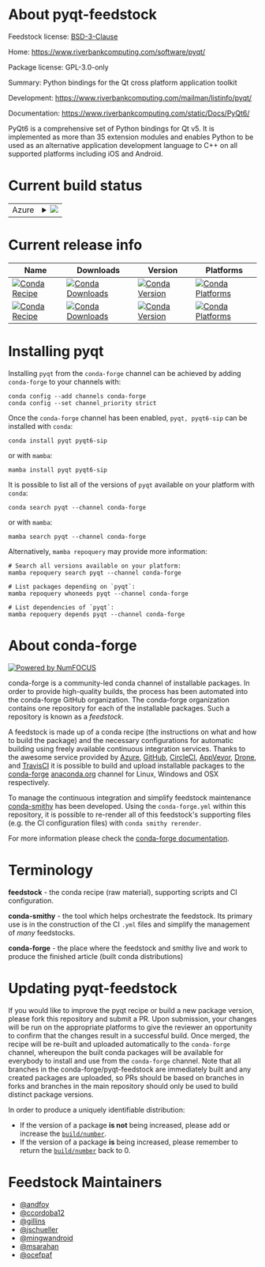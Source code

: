 About pyqt-feedstock
====================

Feedstock license: [BSD-3-Clause](https://github.com/conda-forge/pyqt-feedstock/blob/main/LICENSE.txt)

Home: https://www.riverbankcomputing.com/software/pyqt/

Package license: GPL-3.0-only

Summary: Python bindings for the Qt cross platform application toolkit

Development: https://www.riverbankcomputing.com/mailman/listinfo/pyqt/

Documentation: https://www.riverbankcomputing.com/static/Docs/PyQt6/

PyQt6 is a comprehensive set of Python bindings for Qt v5.
It is implemented as more than 35 extension modules and enables Python
to be used as an alternative application development language to C++ on
all supported platforms including iOS and Android.


Current build status
====================


<table>
    
  <tr>
    <td>Azure</td>
    <td>
      <details>
        <summary>
          <a href="https://dev.azure.com/conda-forge/feedstock-builds/_build/latest?definitionId=4133&branchName=main">
            <img src="https://dev.azure.com/conda-forge/feedstock-builds/_apis/build/status/pyqt-feedstock?branchName=main">
          </a>
        </summary>
        <table>
          <thead><tr><th>Variant</th><th>Status</th></tr></thead>
          <tbody><tr>
              <td>linux_64_python3.10.____cpython</td>
              <td>
                <a href="https://dev.azure.com/conda-forge/feedstock-builds/_build/latest?definitionId=4133&branchName=main">
                  <img src="https://dev.azure.com/conda-forge/feedstock-builds/_apis/build/status/pyqt-feedstock?branchName=main&jobName=linux&configuration=linux%20linux_64_python3.10.____cpython" alt="variant">
                </a>
              </td>
            </tr><tr>
              <td>linux_64_python3.11.____cpython</td>
              <td>
                <a href="https://dev.azure.com/conda-forge/feedstock-builds/_build/latest?definitionId=4133&branchName=main">
                  <img src="https://dev.azure.com/conda-forge/feedstock-builds/_apis/build/status/pyqt-feedstock?branchName=main&jobName=linux&configuration=linux%20linux_64_python3.11.____cpython" alt="variant">
                </a>
              </td>
            </tr><tr>
              <td>linux_64_python3.12.____cpython</td>
              <td>
                <a href="https://dev.azure.com/conda-forge/feedstock-builds/_build/latest?definitionId=4133&branchName=main">
                  <img src="https://dev.azure.com/conda-forge/feedstock-builds/_apis/build/status/pyqt-feedstock?branchName=main&jobName=linux&configuration=linux%20linux_64_python3.12.____cpython" alt="variant">
                </a>
              </td>
            </tr><tr>
              <td>linux_64_python3.9.____cpython</td>
              <td>
                <a href="https://dev.azure.com/conda-forge/feedstock-builds/_build/latest?definitionId=4133&branchName=main">
                  <img src="https://dev.azure.com/conda-forge/feedstock-builds/_apis/build/status/pyqt-feedstock?branchName=main&jobName=linux&configuration=linux%20linux_64_python3.9.____cpython" alt="variant">
                </a>
              </td>
            </tr><tr>
              <td>linux_aarch64_python3.10.____cpython</td>
              <td>
                <a href="https://dev.azure.com/conda-forge/feedstock-builds/_build/latest?definitionId=4133&branchName=main">
                  <img src="https://dev.azure.com/conda-forge/feedstock-builds/_apis/build/status/pyqt-feedstock?branchName=main&jobName=linux&configuration=linux%20linux_aarch64_python3.10.____cpython" alt="variant">
                </a>
              </td>
            </tr><tr>
              <td>linux_aarch64_python3.11.____cpython</td>
              <td>
                <a href="https://dev.azure.com/conda-forge/feedstock-builds/_build/latest?definitionId=4133&branchName=main">
                  <img src="https://dev.azure.com/conda-forge/feedstock-builds/_apis/build/status/pyqt-feedstock?branchName=main&jobName=linux&configuration=linux%20linux_aarch64_python3.11.____cpython" alt="variant">
                </a>
              </td>
            </tr><tr>
              <td>linux_aarch64_python3.12.____cpython</td>
              <td>
                <a href="https://dev.azure.com/conda-forge/feedstock-builds/_build/latest?definitionId=4133&branchName=main">
                  <img src="https://dev.azure.com/conda-forge/feedstock-builds/_apis/build/status/pyqt-feedstock?branchName=main&jobName=linux&configuration=linux%20linux_aarch64_python3.12.____cpython" alt="variant">
                </a>
              </td>
            </tr><tr>
              <td>linux_aarch64_python3.9.____cpython</td>
              <td>
                <a href="https://dev.azure.com/conda-forge/feedstock-builds/_build/latest?definitionId=4133&branchName=main">
                  <img src="https://dev.azure.com/conda-forge/feedstock-builds/_apis/build/status/pyqt-feedstock?branchName=main&jobName=linux&configuration=linux%20linux_aarch64_python3.9.____cpython" alt="variant">
                </a>
              </td>
            </tr><tr>
              <td>linux_ppc64le_python3.10.____cpython</td>
              <td>
                <a href="https://dev.azure.com/conda-forge/feedstock-builds/_build/latest?definitionId=4133&branchName=main">
                  <img src="https://dev.azure.com/conda-forge/feedstock-builds/_apis/build/status/pyqt-feedstock?branchName=main&jobName=linux&configuration=linux%20linux_ppc64le_python3.10.____cpython" alt="variant">
                </a>
              </td>
            </tr><tr>
              <td>linux_ppc64le_python3.11.____cpython</td>
              <td>
                <a href="https://dev.azure.com/conda-forge/feedstock-builds/_build/latest?definitionId=4133&branchName=main">
                  <img src="https://dev.azure.com/conda-forge/feedstock-builds/_apis/build/status/pyqt-feedstock?branchName=main&jobName=linux&configuration=linux%20linux_ppc64le_python3.11.____cpython" alt="variant">
                </a>
              </td>
            </tr><tr>
              <td>linux_ppc64le_python3.12.____cpython</td>
              <td>
                <a href="https://dev.azure.com/conda-forge/feedstock-builds/_build/latest?definitionId=4133&branchName=main">
                  <img src="https://dev.azure.com/conda-forge/feedstock-builds/_apis/build/status/pyqt-feedstock?branchName=main&jobName=linux&configuration=linux%20linux_ppc64le_python3.12.____cpython" alt="variant">
                </a>
              </td>
            </tr><tr>
              <td>linux_ppc64le_python3.9.____cpython</td>
              <td>
                <a href="https://dev.azure.com/conda-forge/feedstock-builds/_build/latest?definitionId=4133&branchName=main">
                  <img src="https://dev.azure.com/conda-forge/feedstock-builds/_apis/build/status/pyqt-feedstock?branchName=main&jobName=linux&configuration=linux%20linux_ppc64le_python3.9.____cpython" alt="variant">
                </a>
              </td>
            </tr><tr>
              <td>osx_64_python3.10.____cpython</td>
              <td>
                <a href="https://dev.azure.com/conda-forge/feedstock-builds/_build/latest?definitionId=4133&branchName=main">
                  <img src="https://dev.azure.com/conda-forge/feedstock-builds/_apis/build/status/pyqt-feedstock?branchName=main&jobName=osx&configuration=osx%20osx_64_python3.10.____cpython" alt="variant">
                </a>
              </td>
            </tr><tr>
              <td>osx_64_python3.11.____cpython</td>
              <td>
                <a href="https://dev.azure.com/conda-forge/feedstock-builds/_build/latest?definitionId=4133&branchName=main">
                  <img src="https://dev.azure.com/conda-forge/feedstock-builds/_apis/build/status/pyqt-feedstock?branchName=main&jobName=osx&configuration=osx%20osx_64_python3.11.____cpython" alt="variant">
                </a>
              </td>
            </tr><tr>
              <td>osx_64_python3.12.____cpython</td>
              <td>
                <a href="https://dev.azure.com/conda-forge/feedstock-builds/_build/latest?definitionId=4133&branchName=main">
                  <img src="https://dev.azure.com/conda-forge/feedstock-builds/_apis/build/status/pyqt-feedstock?branchName=main&jobName=osx&configuration=osx%20osx_64_python3.12.____cpython" alt="variant">
                </a>
              </td>
            </tr><tr>
              <td>osx_64_python3.9.____cpython</td>
              <td>
                <a href="https://dev.azure.com/conda-forge/feedstock-builds/_build/latest?definitionId=4133&branchName=main">
                  <img src="https://dev.azure.com/conda-forge/feedstock-builds/_apis/build/status/pyqt-feedstock?branchName=main&jobName=osx&configuration=osx%20osx_64_python3.9.____cpython" alt="variant">
                </a>
              </td>
            </tr><tr>
              <td>osx_arm64_python3.10.____cpython</td>
              <td>
                <a href="https://dev.azure.com/conda-forge/feedstock-builds/_build/latest?definitionId=4133&branchName=main">
                  <img src="https://dev.azure.com/conda-forge/feedstock-builds/_apis/build/status/pyqt-feedstock?branchName=main&jobName=osx&configuration=osx%20osx_arm64_python3.10.____cpython" alt="variant">
                </a>
              </td>
            </tr><tr>
              <td>osx_arm64_python3.11.____cpython</td>
              <td>
                <a href="https://dev.azure.com/conda-forge/feedstock-builds/_build/latest?definitionId=4133&branchName=main">
                  <img src="https://dev.azure.com/conda-forge/feedstock-builds/_apis/build/status/pyqt-feedstock?branchName=main&jobName=osx&configuration=osx%20osx_arm64_python3.11.____cpython" alt="variant">
                </a>
              </td>
            </tr><tr>
              <td>osx_arm64_python3.12.____cpython</td>
              <td>
                <a href="https://dev.azure.com/conda-forge/feedstock-builds/_build/latest?definitionId=4133&branchName=main">
                  <img src="https://dev.azure.com/conda-forge/feedstock-builds/_apis/build/status/pyqt-feedstock?branchName=main&jobName=osx&configuration=osx%20osx_arm64_python3.12.____cpython" alt="variant">
                </a>
              </td>
            </tr><tr>
              <td>osx_arm64_python3.9.____cpython</td>
              <td>
                <a href="https://dev.azure.com/conda-forge/feedstock-builds/_build/latest?definitionId=4133&branchName=main">
                  <img src="https://dev.azure.com/conda-forge/feedstock-builds/_apis/build/status/pyqt-feedstock?branchName=main&jobName=osx&configuration=osx%20osx_arm64_python3.9.____cpython" alt="variant">
                </a>
              </td>
            </tr><tr>
              <td>win_64_python3.10.____cpython</td>
              <td>
                <a href="https://dev.azure.com/conda-forge/feedstock-builds/_build/latest?definitionId=4133&branchName=main">
                  <img src="https://dev.azure.com/conda-forge/feedstock-builds/_apis/build/status/pyqt-feedstock?branchName=main&jobName=win&configuration=win%20win_64_python3.10.____cpython" alt="variant">
                </a>
              </td>
            </tr><tr>
              <td>win_64_python3.11.____cpython</td>
              <td>
                <a href="https://dev.azure.com/conda-forge/feedstock-builds/_build/latest?definitionId=4133&branchName=main">
                  <img src="https://dev.azure.com/conda-forge/feedstock-builds/_apis/build/status/pyqt-feedstock?branchName=main&jobName=win&configuration=win%20win_64_python3.11.____cpython" alt="variant">
                </a>
              </td>
            </tr><tr>
              <td>win_64_python3.12.____cpython</td>
              <td>
                <a href="https://dev.azure.com/conda-forge/feedstock-builds/_build/latest?definitionId=4133&branchName=main">
                  <img src="https://dev.azure.com/conda-forge/feedstock-builds/_apis/build/status/pyqt-feedstock?branchName=main&jobName=win&configuration=win%20win_64_python3.12.____cpython" alt="variant">
                </a>
              </td>
            </tr><tr>
              <td>win_64_python3.9.____cpython</td>
              <td>
                <a href="https://dev.azure.com/conda-forge/feedstock-builds/_build/latest?definitionId=4133&branchName=main">
                  <img src="https://dev.azure.com/conda-forge/feedstock-builds/_apis/build/status/pyqt-feedstock?branchName=main&jobName=win&configuration=win%20win_64_python3.9.____cpython" alt="variant">
                </a>
              </td>
            </tr>
          </tbody>
        </table>
      </details>
    </td>
  </tr>
</table>

Current release info
====================

| Name | Downloads | Version | Platforms |
| --- | --- | --- | --- |
| [![Conda Recipe](https://img.shields.io/badge/recipe-pyqt-green.svg)](https://anaconda.org/conda-forge/pyqt) | [![Conda Downloads](https://img.shields.io/conda/dn/conda-forge/pyqt.svg)](https://anaconda.org/conda-forge/pyqt) | [![Conda Version](https://img.shields.io/conda/vn/conda-forge/pyqt.svg)](https://anaconda.org/conda-forge/pyqt) | [![Conda Platforms](https://img.shields.io/conda/pn/conda-forge/pyqt.svg)](https://anaconda.org/conda-forge/pyqt) |
| [![Conda Recipe](https://img.shields.io/badge/recipe-pyqt6--sip-green.svg)](https://anaconda.org/conda-forge/pyqt6-sip) | [![Conda Downloads](https://img.shields.io/conda/dn/conda-forge/pyqt6-sip.svg)](https://anaconda.org/conda-forge/pyqt6-sip) | [![Conda Version](https://img.shields.io/conda/vn/conda-forge/pyqt6-sip.svg)](https://anaconda.org/conda-forge/pyqt6-sip) | [![Conda Platforms](https://img.shields.io/conda/pn/conda-forge/pyqt6-sip.svg)](https://anaconda.org/conda-forge/pyqt6-sip) |

Installing pyqt
===============

Installing `pyqt` from the `conda-forge` channel can be achieved by adding `conda-forge` to your channels with:

```
conda config --add channels conda-forge
conda config --set channel_priority strict
```

Once the `conda-forge` channel has been enabled, `pyqt, pyqt6-sip` can be installed with `conda`:

```
conda install pyqt pyqt6-sip
```

or with `mamba`:

```
mamba install pyqt pyqt6-sip
```

It is possible to list all of the versions of `pyqt` available on your platform with `conda`:

```
conda search pyqt --channel conda-forge
```

or with `mamba`:

```
mamba search pyqt --channel conda-forge
```

Alternatively, `mamba repoquery` may provide more information:

```
# Search all versions available on your platform:
mamba repoquery search pyqt --channel conda-forge

# List packages depending on `pyqt`:
mamba repoquery whoneeds pyqt --channel conda-forge

# List dependencies of `pyqt`:
mamba repoquery depends pyqt --channel conda-forge
```


About conda-forge
=================

[![Powered by
NumFOCUS](https://img.shields.io/badge/powered%20by-NumFOCUS-orange.svg?style=flat&colorA=E1523D&colorB=007D8A)](https://numfocus.org)

conda-forge is a community-led conda channel of installable packages.
In order to provide high-quality builds, the process has been automated into the
conda-forge GitHub organization. The conda-forge organization contains one repository
for each of the installable packages. Such a repository is known as a *feedstock*.

A feedstock is made up of a conda recipe (the instructions on what and how to build
the package) and the necessary configurations for automatic building using freely
available continuous integration services. Thanks to the awesome service provided by
[Azure](https://azure.microsoft.com/en-us/services/devops/), [GitHub](https://github.com/),
[CircleCI](https://circleci.com/), [AppVeyor](https://www.appveyor.com/),
[Drone](https://cloud.drone.io/welcome), and [TravisCI](https://travis-ci.com/)
it is possible to build and upload installable packages to the
[conda-forge](https://anaconda.org/conda-forge) [anaconda.org](https://anaconda.org/)
channel for Linux, Windows and OSX respectively.

To manage the continuous integration and simplify feedstock maintenance
[conda-smithy](https://github.com/conda-forge/conda-smithy) has been developed.
Using the ``conda-forge.yml`` within this repository, it is possible to re-render all of
this feedstock's supporting files (e.g. the CI configuration files) with ``conda smithy rerender``.

For more information please check the [conda-forge documentation](https://conda-forge.org/docs/).

Terminology
===========

**feedstock** - the conda recipe (raw material), supporting scripts and CI configuration.

**conda-smithy** - the tool which helps orchestrate the feedstock.
                   Its primary use is in the construction of the CI ``.yml`` files
                   and simplify the management of *many* feedstocks.

**conda-forge** - the place where the feedstock and smithy live and work to
                  produce the finished article (built conda distributions)


Updating pyqt-feedstock
=======================

If you would like to improve the pyqt recipe or build a new
package version, please fork this repository and submit a PR. Upon submission,
your changes will be run on the appropriate platforms to give the reviewer an
opportunity to confirm that the changes result in a successful build. Once
merged, the recipe will be re-built and uploaded automatically to the
`conda-forge` channel, whereupon the built conda packages will be available for
everybody to install and use from the `conda-forge` channel.
Note that all branches in the conda-forge/pyqt-feedstock are
immediately built and any created packages are uploaded, so PRs should be based
on branches in forks and branches in the main repository should only be used to
build distinct package versions.

In order to produce a uniquely identifiable distribution:
 * If the version of a package **is not** being increased, please add or increase
   the [``build/number``](https://docs.conda.io/projects/conda-build/en/latest/resources/define-metadata.html#build-number-and-string).
 * If the version of a package **is** being increased, please remember to return
   the [``build/number``](https://docs.conda.io/projects/conda-build/en/latest/resources/define-metadata.html#build-number-and-string)
   back to 0.

Feedstock Maintainers
=====================

* [@andfoy](https://github.com/andfoy/)
* [@ccordoba12](https://github.com/ccordoba12/)
* [@gillins](https://github.com/gillins/)
* [@jschueller](https://github.com/jschueller/)
* [@mingwandroid](https://github.com/mingwandroid/)
* [@msarahan](https://github.com/msarahan/)
* [@ocefpaf](https://github.com/ocefpaf/)

